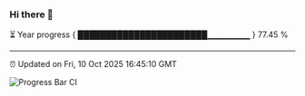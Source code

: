 ### Hi there 👋

⏳ Year progress { ███████████████████████▁▁▁▁▁▁▁ } 77.45 %

---

⏰ Updated on Fri, 10 Oct 2025 16:45:10 GMT

![Progress Bar CI](https://github.com/IshwaranRudhara/GIT-ACTION/workflows/Progress%20Bar%20CI/badge.svg)
